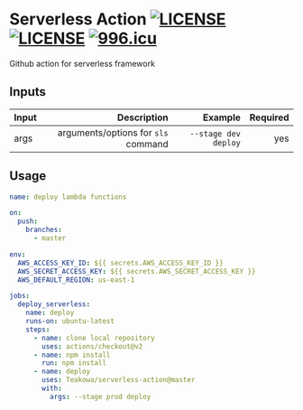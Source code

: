 # Serverless Action [![LICENSE](https://img.shields.io/badge/License-Apache--2.0-green.svg?style=flat-square)](LICENSE) [![LICENSE](https://img.shields.io/badge/License-Anti%20996-blue.svg?style=flat-square)](https://github.com/996icu/996.ICU/blob/master/LICENSE) [![996.icu](https://img.shields.io/badge/Link-996.icu-red.svg?style=flat-square)](https://996.icu)

Github action for serverless framework

## Inputs

| Input |                         Description |              Example | Required |
| :---- | ----------------------------------: | -------------------: | -------: |
| args  | arguments/options for `sls` command | `--stage dev deploy` |      yes |

## Usage

```yaml
name: deploy lambda functions

on:
  push:
    branches:
      - master

env:
  AWS_ACCESS_KEY_ID: ${{ secrets.AWS_ACCESS_KEY_ID }}
  AWS_SECRET_ACCESS_KEY: ${{ secrets.AWS_SECRET_ACCESS_KEY }}
  AWS_DEFAULT_REGION: us-east-1

jobs:
  deploy_serverless:
    name: deploy
    runs-on: ubuntu-latest
    steps:
      - name: clone local repository
        uses: actions/checkout@v2
      - name: npm install
        run: npm install
      - name: deploy
        uses: Teakowa/serverless-action@master
        with:
          args: --stage prod deploy
```
